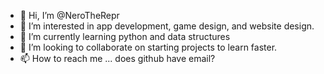 - 👋 Hi, I’m @NeroTheRepr
- 👀 I’m interested in app development, game design, and website design. 
- 🌱 I’m currently learning python and data structures
- 💞️ I’m looking to collaborate on starting projects to learn faster. 
- 📫 How to reach me ... does github have email?

<!---
NeroTheRepr/NeroTheRepr is a ✨ special ✨ repository because its `README.md` (this file) appears on your GitHub profile.
You can click the Preview link to take a look at your changes.
--->

